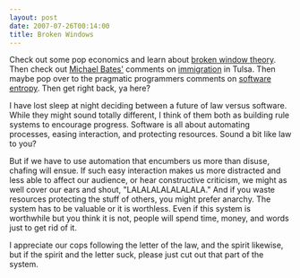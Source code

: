 ```yaml
---
layout: post
date: 2007-07-26T00:14:00
title: Broken Windows
---
```


Check out some pop economics and learn about [broken window theory][].
Then check out [Michael Bates'][] comments on [immigration][] in Tulsa.
Then maybe pop over to the pragmatic programmers comments on [software
entropy][]. Then get right back, ya here?

I have lost sleep at night deciding between a future of law versus
software. While they might sound totally different, I think of them both
as building rule systems to encourage progress. Software is all about
automating processes, easing interaction, and protecting resources.
Sound a bit like law to you?

But if we have to use automation that encumbers us more than disuse,
chafing will ensue. If such easy interaction makes us more distracted
and less able to affect our audience, or hear constructive criticism, we
might as well cover our ears and shout, "LALALALALALALALA." And if you
waste resources protecting the stuff of others, you might prefer
anarchy. The system has to be valuable or it is worthless. Even if this
system is worthwhile but you think it is not, people will spend time,
money, and words just to get rid of it.

I appreciate our cops following the letter of the law, and the spirit
likewise, but if the spirit and the letter suck, please just cut out
that part of the system.

  [broken window theory]: http://en.wikipedia.org/wiki/Broken_windows
  [Michael Bates']: http://www.batesline.com
  [immigration]: http://www.batesline.com/archives/003261.html
  [software entropy]: http://www.pragmaticprogrammer.com/ppbook/extracts/no_broken_windows.html
